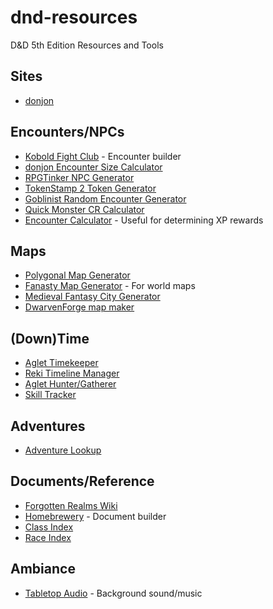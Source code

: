 # dnd-resources
D&amp;D 5th Edition Resources and Tools

## Sites

- [donjon](http://donjon.bin.sh)

## Encounters/NPCs

- [Kobold Fight Club](http://kobold.club/fight/#/encounter-builder) - Encounter builder
- [donjon Encounter Size Calculator](http://donjon.bin.sh/5e/calc/enc_size.html)
- [RPGTinker NPC Generator](https://rpgtinker.com/)
- [TokenStamp 2 Token Generator](http://rolladvantage.com/tokenstamp/)
- [Goblinist Random Encounter Generator](http://tools.goblinist.com/5enc)
- [Quick Monster CR Calculator](https://1-dot-encounter-planner.appspot.com/quick-monster-stats.html)
- [Encounter Calculator](http://dhmholley.co.uk/encounter-calculator-5th/) - Useful for determining XP rewards

## Maps

- [Polygonal Map Generator](https://www.redblobgames.com/maps/mapgen2/)
- [Fanasty Map Generator](https://azgaar.github.io/Fantasy-Map-Generator/) - For world maps
- [Medieval Fantasy City Generator](https://watabou.itch.io/medieval-fantasy-city-generator)
- [DwarvenForge map maker](http://mapmaker.dwarvenforge.com/)

## (Down)Time

- [Aglet Timekeeper](http://aglet.io/tools/timekeeper/)
- [Reki Timeline Manager](https://onitools.moe/reki/)
- [Aglet Hunter/Gatherer](http://aglet.io/tools/hunter-gatherer/)
- [Skill Tracker](https://drive.google.com/file/d/1qDAk8lx1fsTAVmtkXX7lYLBlqrpoz2v_/view)

## Adventures

- [Adventure Lookup](https://adventurelookup.com/adventures/)

## Documents/Reference

- [Forgotten Realms Wiki](http://forgottenrealms.wikia.com/wiki/Main_Page)
- [Homebrewery](http://homebrewery.naturalcrit.com/) - Document builder
- [Class Index](https://drive.google.com/file/d/1EiNdSU472tUG6_hbouIFYiY72dH9Xke1/view)
- [Race Index](https://drive.google.com/file/d/17xRveDt5i4LDJPj5mEnzqg3olBlDir2S/view)

## Ambiance

- [Tabletop Audio](https://tabletopaudio.com/) - Background sound/music

